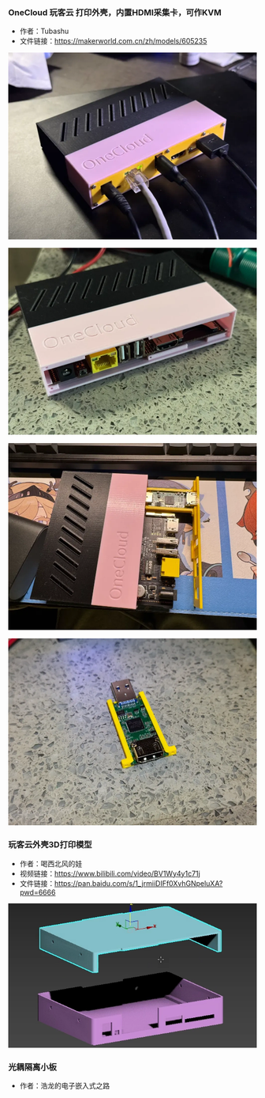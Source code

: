 ### OneCloud 玩客云 打印外壳，内置HDMI采集卡，可作KVM

- 作者：Tubashu
- 文件链接：https://makerworld.com.cn/zh/models/605235

<div class="grid cards" markdown>

![6cdb418c-f699-4730-b9ad-3424deea3bff.webp](../img/6cdb418c-f699-4730-b9ad-3424deea3bff.webp)

![68760879-2245-4c3c-ba2c-27cda6f95225.webp](../img/68760879-2245-4c3c-ba2c-27cda6f95225.webp)

![e9bdba98-c9c5-4bed-80c3-6c8aa34071f0.webp](../img/e9bdba98-c9c5-4bed-80c3-6c8aa34071f0.webp)

![2ad33c19-bf37-431d-9b60-cc4e5a2e9dbc.webp](../img/2ad33c19-bf37-431d-9b60-cc4e5a2e9dbc.webp)

</div>

### 玩客云外壳3D打印模型 

- 作者：喝西北风的娃
- 视频链接：https://www.bilibili.com/video/BV1Wy4y1c71j
- 文件链接：https://pan.baidu.com/s/1_jrmiiDIFf0XvhGNpeluXA?pwd=6666

<div class="grid cards" markdown>

![PixPin_2025-02-24_08-58-19.png](../img/PixPin_2025-02-24_09-00-30.png)

</div>

### 光耦隔离小板
- 作者：浩龙的电子嵌入式之路
